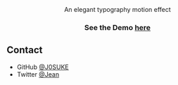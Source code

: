 <div align="center">
   An elegant typography motion effect
</div>

<div align="center">
  <h3>
    See the Demo 
    <a href="https://j0suke.github.io/reveal-animation/" target="_blank">
      here
    </a>
  </h3>
</div>


## Contact

- GitHub [@J0SUKE](https://github.com/J0SUKE/)
- Twitter [@Jean](https://twitter.com/Jean_M_____I)

